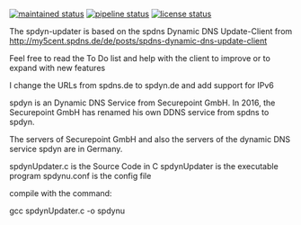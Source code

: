 [![maintained status](https://canox.net/wp-content/uploads/2018/07/maintained.svg)](https://gitlab.com/CANOXNET/spdyn-updater/commits/master)
[![pipeline status](https://gitlab.com/CANOXNET/spdyn-updater/badges/master/pipeline.svg)](https://gitlab.com/CANOXNET/spdyn-updater/commits/master)
[![license status](https://canox.net/wp-content/uploads/2018/07/license.svg)](https://gitlab.com/CANOXNET/spdyn-updater/commits/master)

The spdyn-updater is based on the spdns Dynamic DNS Update-Client from http://my5cent.spdns.de/de/posts/spdns-dynamic-dns-update-client

Feel free to read the To Do list and help with the client to improve or to expand with new features

I change the URLs from spdns.de to spdyn.de and add support for IPv6

spdyn is an Dynamic DNS Service from Securepoint GmbH. In 2016, the Securepoint GmbH has renamed his own DDNS service from spdns to spdyn.

The servers of Securepoint GmbH and also the servers of the dynamic DNS service spdyn are in Germany.

spdynUpdater.c is the Source Code in C
spdynUpdater is the executable program
spdynu.conf is the config file

compile with the command:

gcc spdynUpdater.c -o spdynu

